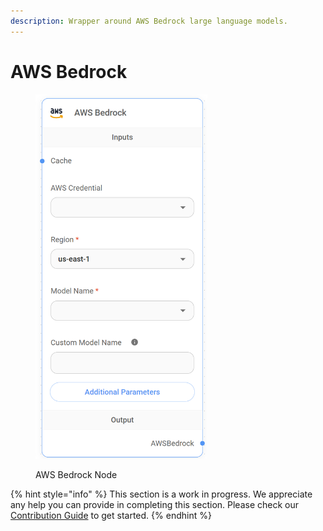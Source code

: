 ```yaml
---
description: Wrapper around AWS Bedrock large language models.
---
```


# AWS Bedrock

<figure><img src="../../../.gitbook/assets/image (2) (5).png" alt="" width="275"><figcaption><p>AWS Bedrock Node</p></figcaption></figure>



{% hint style="info" %}
This section is a work in progress. We appreciate any help you can provide in completing this section. Please check our [Contribution Guide](../../../CONTRIBUTING.md) to get started.
{% endhint %}
